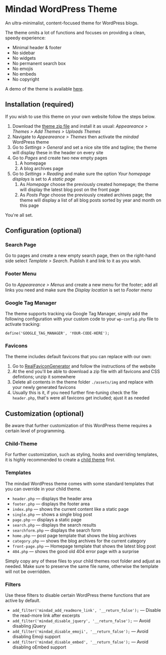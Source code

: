 # Mindad WordPress Theme
An ultra-minimalist, content-focused theme for WordPress blogs.

The theme omits a lot of functions and focuses on providing a clean, speedy experience:

- Minimal header & footer
- No sidebar
- No widgets
- No permanent search box
- No emojis
- No embeds
- No copyright

A demo of the theme is available [here](https://mindad.ch).

## Installation (required)
If you wish to use this theme on your own website follow the steps below.
1. Download the [theme zip file](https://mindad.ch/theme.zip) and install it as usual:
 _Appeareance > Themes > Add Themes > Uploads Themes_
2. Navigate to _Appeareance > Themes_ then activate the _mindad_ WordPress theme
3. Go to _Settings > General_ and set a nice site title and tagline; the theme will display these in the header on every site
4. Go to _Pages_ and create two new empty pages
   1. A homepage
   2. A blog archives page
5. Go to _Settings > Reading_ and make sure the option _Your homepage displays_ is set to _A static page_
   1. As _Homepage_ choose the previously created homepage; the theme will display the latest blog post on the front page
   2. As _Posts Page_ choose the previously created archives page; the theme will display a list of all blog posts sorted by year and month on this page

 You're all set.

## Configuration (optional)
### Search Page
Go to pages and create a new empty search page, then on the right-hand side select _Template > Search_. Publish it and link to it as you wish.

### Footer Menu
Go to _Appeareance > Menus_ and create a new menu for the footer; add all links you need and make sure the _Display location_ is set to _Footer menu_

### Google Tag Manager
The theme supports tracking via Google Tag Manager, simply add the following configuration with your custom code to your `wp-config.php` file to activate tracking:

```
define('GOOGLE_TAG_MANAGER', 'YOUR-CODE-HERE');
```

### Favicons
The theme includes default favicons that you can replace with our own:
1. Go to [RealFaviconGenerator](https://realfavicongenerator.net/) and follow the instructions of the website
2. At the end you'll be able to download a zip file with all favicons and CSS defintions; unzip it somewhere
3. Delete all contents in the theme folder `./assets/img` and replace with your newly generated favicons
4. Usually this is it, if you need further fine-tuning check the file `header.php`, that's were all favicons get included; ajust it as needed


## Customization (optional)
Be aware that further customization of this WordPress theme requires a certain level of programming.

### Child-Theme
For further customization, such as styling, hooks and overriding templates, it is highly recommended to create a [child theme](https://codex.wordpress.org/Child_Themes) first.

### Templates
The mindad WordPress theme comes with some standard templates that you can override in your child theme.

- `header.php` — displays the header area
- `footer.php` — displays the footer area
- `index.php` — shows the current content like a static page
- `single.php` — shows a single blog post
- `page.php` — displays a static page
- `search.php` — displays the search results
- `searchform.php` — displays the search form
- `home.php` — post page template that shows the blog archives
- `category.php` — shows the blog archives for the current category
- `front-page.php` — Homepage template that shows the latest blog post
- `404.php` — shows the good old 404 error page with a surprise

Simply copy any of these files to your child themes root folder and adjust as needed. Make sure to preserve the same file name, otherwise the template will not be overridden.

### Filters
Use these filters to disable certain WordPress theme functions that are active by default.

- `add_filter('mindad_add_readmore_link', '__return_false');` — Disable the read-more link after excerpts
- `add_filter('mindad_disable_jquery', '__return_false');` — Avoid disabling jQuery
- `add_filter('mindad_disable_emoji', '__return_false');` — Avoid disabling Emoji support
- `add_filter('mindad_disable_embed', '__return_false');` — Avoid disabling oEmbed support